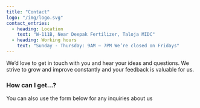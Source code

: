 ```yaml
---
title: "Contact"
logo: "/img/logo.svg"
contact_entries:
  - heading: Location
    text: "W-111B, Near Deepak Fertilizer, Taloja MIDC"
  - heading: Working hours
    text: "Sunday - Thursday: 9AM – 7PM We’re closed on Fridays"
---
```


We’d love to get in touch with you and hear your ideas and
questions. We strive to grow and improve constantly and your feedback
is valuable for us.

<h3 class="f4 b lh-title mb2">How can I get…?</h3>

You can also use the form below for any inquiries about us

